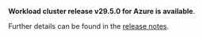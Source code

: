 **Workload cluster release v29.5.0 for Azure is available**.

Further details can be found in the [release notes](https://docs.giantswarm.io/changes/workload-cluster-releases-azure/releases/azure-29.5.0).
